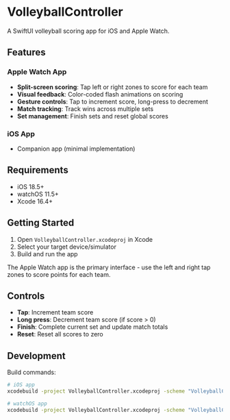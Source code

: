 # VolleyballController

A SwiftUI volleyball scoring app for iOS and Apple Watch.

## Features

### Apple Watch App
- **Split-screen scoring**: Tap left or right zones to score for each team
- **Visual feedback**: Color-coded flash animations on scoring
- **Gesture controls**: Tap to increment score, long-press to decrement
- **Match tracking**: Track wins across multiple sets
- **Set management**: Finish sets and reset global scores

### iOS App
- Companion app (minimal implementation)

## Requirements

- iOS 18.5+
- watchOS 11.5+
- Xcode 16.4+

## Getting Started

1. Open `VolleyballController.xcodeproj` in Xcode
2. Select your target device/simulator
3. Build and run the app

The Apple Watch app is the primary interface - use the left and right tap zones to score points for each team.

## Controls

- **Tap**: Increment team score
- **Long press**: Decrement team score (if score > 0)
- **Finish**: Complete current set and update match totals
- **Reset**: Reset all scores to zero

## Development

Build commands:
```bash
# iOS app
xcodebuild -project VolleyballController.xcodeproj -scheme "VolleyballController" build

# watchOS app
xcodebuild -project VolleyballController.xcodeproj -scheme "VolleyballController Watch App" build
```